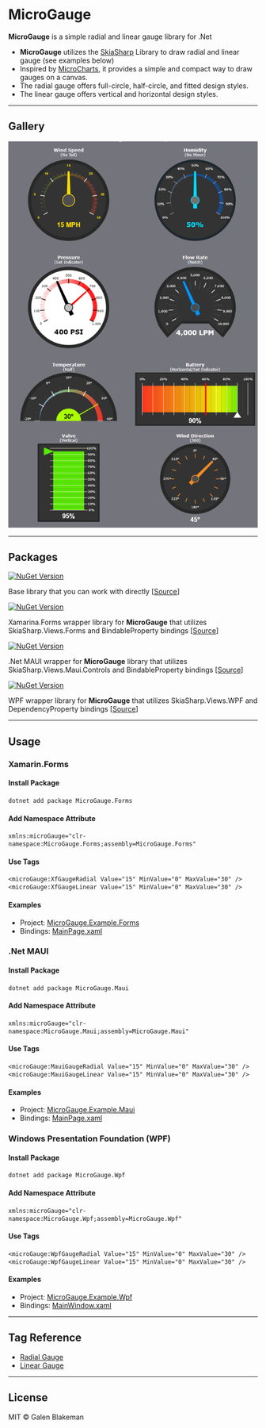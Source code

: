 # MicroGauge
**MicroGauge** is a simple radial and linear gauge library for .Net

* **MicroGauge** utilizes the [SkiaSharp](https://github.com/mono/SkiaSharp) Library to draw radial and linear gauge (see examples below)
* Inspired by [MicroCharts](https://github.com/microcharts-dotnet/Microcharts), it provides a simple and compact way to draw gauges on a canvas.
* The radial gauge offers full-circle, half-circle, and fitted design styles.
* The linear gauge offers vertical and horizontal design styles.

---
## Gallery
![Gallery](https://github.com/galenblakeman/MicroGauge/blob/master/Gallery.png)

---
## Packages
[![NuGet Version](https://img.shields.io/nuget/v/MicroGauge?style=flat-square&logo=nuget&label=MicroGauge)](https://www.nuget.org/packages/MicroGauge/)

Base library that you can work with directly 
[[Source](https://github.com/galenblakeman/MicroGauge/tree/master/Library/MicroGauge)]

[![NuGet Version](https://img.shields.io/nuget/v/MicroGauge.Forms?style=flat-square&logo=nuget&label=MicroGauge.Forms)](https://www.nuget.org/packages/MicroGauge.Forms/)

Xamarina.Forms wrapper library for **MicroGauge** that utilizes SkiaSharp.Views.Forms and BindableProperty bindings 
[[Source](https://github.com/galenblakeman/MicroGauge/tree/master/Library/MicroGauge.Forms)]

[![NuGet Version](https://img.shields.io/nuget/v/MicroGauge.Maui?style=flat-square&logo=nuget&label=MicroGauge.Maui)](https://www.nuget.org/packages/MicroGauge.Maui/)

.Net MAUI wrapper for **MicroGauge** library that utilizes SkiaSharp.Views.Maui.Controls and BindableProperty bindings
[[Source](https://github.com/galenblakeman/MicroGauge/tree/master/Library/MicroGauge.Maui)]

[![NuGet Version](https://img.shields.io/nuget/v/MicroGauge.Wpf?style=flat-square&logo=nuget&label=MicroGauge.Wpf)](https://www.nuget.org/packages/MicroGauge.Wpf/)

WPF wrapper library for **MicroGauge** that utilizes SkiaSharp.Views.WPF and DependencyProperty bindings
[[Source](https://github.com/galenblakeman/MicroGauge/tree/master/Library/MicroGauge.Wpf)]

---
## Usage

###  Xamarin.Forms
####  Install Package

```Dotenv
dotnet add package MicroGauge.Forms
```

####  Add Namespace Attribute

```XAML
xmlns:microGauge="clr-namespace:MicroGauge.Forms;assembly=MicroGauge.Forms"
```

####  Use Tags

```XAML
<microGauge:XfGaugeRadial Value="15" MinValue="0" MaxValue="30" />
<microGauge:XfGaugeLinear Value="15" MinValue="0" MaxValue="30" />
```

####  Examples
* Project: [MicroGauge.Example.Forms](https://github.com/galenblakeman/MicroGauge/tree/master/Example/MicroGauge.Example.Forms)
* Bindings: [MainPage.xaml](https://github.com/galenblakeman/MicroGauge/blob/master/Example/MicroGauge.Example.Forms/MicroGauge.Example.Forms/MainPage.xaml)  


###  .Net MAUI
####  Install Package

```Dotenv
dotnet add package MicroGauge.Maui
```

####  Add Namespace Attribute

```XAML
xmlns:microGauge="clr-namespace:MicroGauge.Maui;assembly=MicroGauge.Maui"
```

####  Use Tags

```XAML
<microGauge:MauiGaugeRadial Value="15" MinValue="0" MaxValue="30" />
<microGauge:MauiGaugeLinear Value="15" MinValue="0" MaxValue="30" />
```

####  Examples
* Project: [MicroGauge.Example.Maui](https://github.com/galenblakeman/MicroGauge/tree/master/Example/MicroGauge.Example.Maui)
* Bindings: [MainPage.xaml](https://github.com/galenblakeman/MicroGauge/blob/master/Example/MicroGauge.Example.Maui/MainPage.xaml)


###  Windows Presentation Foundation (WPF)
####  Install Package

```Dotenv
dotnet add package MicroGauge.Wpf
```

####  Add Namespace Attribute

```XAML
xmlns:microGauge="clr-namespace:MicroGauge.Wpf;assembly=MicroGauge.Wpf"
```

####  Use Tags

```XAML
<microGauge:WpfGaugeRadial Value="15" MinValue="0" MaxValue="30" />
<microGauge:WpfGaugeLinear Value="15" MinValue="0" MaxValue="30" />
```

####  Examples
* Project: [MicroGauge.Example.Wpf](https://github.com/galenblakeman/MicroGauge/tree/master/Example/MicroGauge.Example.Wpf)
* Bindings: [MainWindow.xaml](https://github.com/galenblakeman/MicroGauge/blob/master/Example/MicroGauge.Example.Wpf/MainWindow.xaml)  

---
## Tag Reference
* [Radial Gauge](https://github.com/galenblakeman/MicroGauge/blob/doc/RadialGaugeTag.md)
* [Linear Gauge](https://github.com/galenblakeman/MicroGauge/blob/doc/LinearGaugeTag.md)

---
## License
MIT © Galen Blakeman

